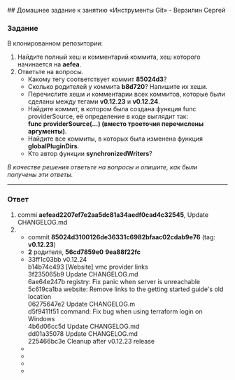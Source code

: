 \## Домашнее задание к занятию «Инструменты Git» - Верзилин Сергей

### Задание

В клонированном репозитории:

 1. Найдите полный хеш и комментарий коммита, хеш которого начинается на **aefea**.
 2. Ответьте на вопросы.
    * Какому тегу соответствует коммит **85024d3**?
    * Сколько родителей у коммита **b8d720**? Напишите их хеши.
    * Перечислите хеши и комментарии всех коммитов, которые были сделаны между тегами **v0.12.23** и **v0.12.24**.
    * Найдите коммит, в котором была создана функция func providerSource, её определение в коде выглядит так:  
      **func providerSource(...) (вместо троеточия перечислены аргументы)**.
    * Найдите все коммиты, в которых была изменена функция **globalPluginDirs**.
    * Кто автор функции **synchronizedWriters**?

*В качестве решения ответьте на вопросы и опишите, как были получены эти ответы.*

***

### Ответ

 1. commi **aefead2207ef7e2aa5dc81a34aedf0cad4c32545**, Update CHANGELOG.md 
 2.   
    * commit **85024d3100126de36331c6982bfaac02cdab9e76** (tag: **v0.12.23**)
    * **2** родителя, **56cd7859e0**  **9ea88f22fc** 
    * 33ff1c03bb v0.12.24  
      b14b74c493 [Website] vmc provider links  
      3f235065b9 Update CHANGELOG.md  
      6ae64e247b registry: Fix panic when server is unreachable   
      5c619ca1ba website: Remove links to the getting started guide's old location  
      06275647e2 Update CHANGELOG.m  
      d5f9411f51 command: Fix bug when using terraform login on Windows  
      4b6d06cc5d Update CHANGELOG.md  
      dd01a35078 Update CHANGELOG.md  
      225466bc3e Cleanup after v0.12.23 release
    * 
    * 
    * 
    * 

